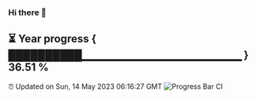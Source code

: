 ### Hi there 👋
⏳ Year progress { ██████████▁▁▁▁▁▁▁▁▁▁▁▁▁▁▁▁▁▁▁▁ } 36.51 %
---
⏰ Updated on Sun, 14 May 2023 06:16:27 GMT
![Progress Bar CI](https://github.com/liununu/liununu/workflows/Progress%20Bar%20CI/badge.svg)
